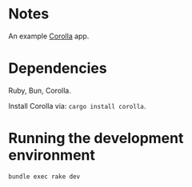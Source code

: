 # Notes

An example [Corolla](https://github.com/janie314/corolla) app.

# Dependencies

Ruby, Bun, Corolla.

Install Corolla via: `cargo install corolla`.

# Running the development environment

```bash
bundle exec rake dev
```
